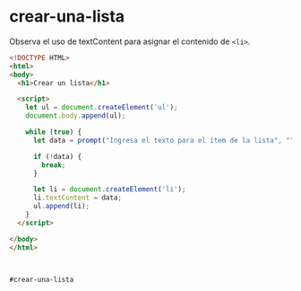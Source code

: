 # crear-una-lista

Observa el uso de textContent para asignar el contenido de `<li>`.

````html
<!DOCTYPE HTML>
<html>
<body>
  <h1>Crear un lista</h1>

  <script>
    let ul = document.createElement('ul');
    document.body.append(ul);

    while (true) {
      let data = prompt("Ingresa el texto para el ítem de la lista", "");

      if (!data) {
        break;
      }

      let li = document.createElement('li');
      li.textContent = data;
      ul.append(li);
    }
  </script>

</body>
</html>



#crear-una-lista
